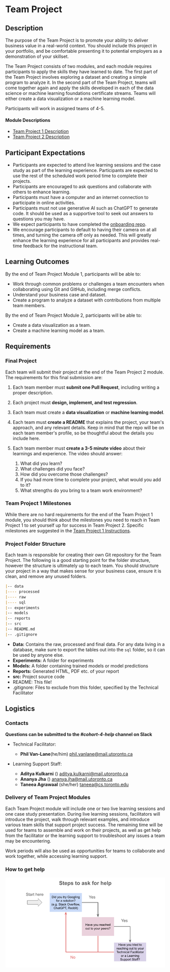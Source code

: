 # Team Project

## Description

The purpose of the Team Project is to promote your ability to deliver business value in a real-world context. You should include this project in your portfolio, and be comfortable presenting it to potential employers as a demonstration of your skillset.

The Team Project consists of two modules, and each module requires participants to apply the skills they have learned to date. The first part of the Team Project involves exploring a dataset and creating a simple program to analyze it. In the second part of the Team Project, teams will come together again and apply the skills developed in each of the data science or machine learning foundations certificate streams. Teams will either create a data visualization or a machine learning model.

Participants will work in assigned teams of 4-5. 

#### Module Descriptions

* [Team Project 1 Description](./team_project_1.md)
* [Team Project 2 Description](./team_project_2.md)

## Participant Expectations

* Participants are expected to attend live learning sessions and the case study as part of the learning experience. Participants are expected to use the rest of the scheduled work period time to complete their projects.
* Participants are encouraged to ask questions and collaborate with others to enhance learning.
* Participants must have a computer and an internet connection to participate in online activities.
* Participants must not use generative AI such as ChatGPT to generate code. It should be used as a supportive tool to seek out answers to questions you may have.
* We expect participants to have completed the [onboarding repo](https://github.com/UofT-DSI/onboarding/tree/main/onboarding_documents).
* We encourage participants to default to having their camera on at all times, and turning the camera off only as needed. This will greatly enhance the learning experience for all participants and provides real-time feedback for the instructional team. 

## Learning Outcomes
By the end of Team Project Module 1, participants will be able to:

* Work through common problems or challenges a team encounters when collaborating using Git and GitHub, including merge conflicts.
* Understand your business case and dataset.
* Create a program to analyze a dataset with contributions from multiple team members.

By the end of Team Project Module 2, participants will be able to:

* Create a data visualization as a team.
* Create a machine learning model as a team.

## Requirements

### Final Project

Each team will submit their project at the end of the Team Project 2 module. The requirements for this final submission are:

1. Each team member must __submit one Pull Request__, including writing a proper description.

2. Each project must __design, implement, and test regression__.

3. Each team must create a __data visualization__ or __machine learning model__.

4. Each team must __create a README__ that explains the project, your team's approach, and any relevant details. Keep in mind that the repo will be on each team member's profile, so be thoughtful about the details you include here.

5. Each team member must __create a 3-5 minute video__ about their learnings and experience. The video should answer:
    1. What did you learn?
    2. What challenges did you face?
    3. How did you overcome those challenges?
    4. If you had more time to complete your project, what would you add to it?
    5. What strengths do you bring to a team work environment?

### Team Project 1 Milestones

While there are no hard requirements for the end of the Team Project 1 module, you should think about the milestones you need to reach in Team Project 1 to set yourself up for success in Team Project 2. Specific milestones are suggested in the [Team Project 1 Instructions](https://github.com/UofT-DSI/team_project/edit/main/team_project_1.md).

### Project Folder Structure

Each team is responsible for creating their own Git repository for the Team Project. The following is a good starting point for the folder structure, however the structure is ultimately up to each team. You should structure your project in a way that makes sense for your business case, ensure it is clean, and remove any unused folders.

```markdown
|-- data
|---- processed
|---- raw
|---- sql
|-- experiments
|-- models
|-- reports
|-- src
|-- README.md
|-- .gitignore
```

* **Data:** Contains the raw, processed and final data. For any data living in a database, make sure to export the tables out into the `sql` folder, so it can be used by anyone else.
* **Experiments:** A folder for experiments
* **Models:** A folder containing trained models or model predictions
* **Reports:** Generated HTML, PDF etc. of your report
* **src:** Project source code
* README: This file!
* .gitignore: Files to exclude from this folder, specified by the Technical Facilitator

## Logistics 

### Contacts
**Questions can be submitted to the _#cohort-4-help_ channel on Slack**

* Technical Facilitator: 
  * **Phil Van-Lane**(he/him)
  phil.vanlane@mail.utoronto.ca

* Learning Support Staff:

  * **Aditya Kulkarni** ()
  aditya.kulkarni@mail.utoronto.ca
  * **Ananya Jha** ()
  ananya.jha@mail.utoronto.ca
  * **Taneea Agrawaal** (she/her)
  taneea@cs.toronto.edu

### Delivery of Team Project Modules

Each Team Project module will include one or two live learning sessions and one case study presentation. During live learning sessions, facilitators will introduce the project, walk through relevant examples, and introduce various team skills that support project success. The remaining time will be used for teams to assemble and work on their projects, as well as get help from the facilitator or the learning support to troubleshoot any issues a team may be encountering. 

Work periods will also be used as opportunities for teams to collaborate and work together, while accessing learning support. 

### How to get help
![image](/steps-to-ask-for-help.png)



